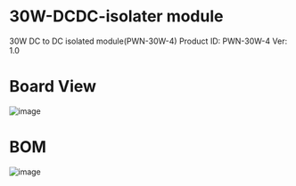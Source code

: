 # 30W-DCDC-isolater module
30W DC to DC isolated module(PWN-30W-4)
Product ID: PWN-30W-4
Ver: 1.0

# Board View
![image](https://user-images.githubusercontent.com/45313904/150681843-4d76331a-f931-4e7f-8c8d-36dd2c1abc15.png)

# BOM
![image](https://user-images.githubusercontent.com/45313904/150681865-f90af40e-06e6-4753-925e-db27e57b6571.png)
